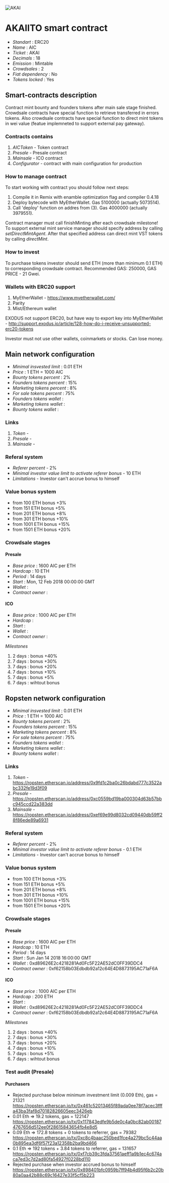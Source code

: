 ![AKAI](logo.png "AKAI")

# AKAIITO smart contract

* _Standart_        : ERC20
* _Name_            : AIC
* _Ticket_          : AKAI
* _Decimals_        : 18
* _Emission_        : Mintable
* _Crowdsales_      : 2
* _Fiat dependency_ : No
* _Tokens locked_   : Yes

## Smart-contracts description

Contract mint bounty and founders tokens after main sale stage finished. 
Crowdsale contracts have special function to retrieve transferred in errors tokens.
Also crowdsale contracts have special function to direct mint tokens in wei value (featue implemneted to support external pay gateway).

### Contracts contains
1. _AICToken_ - Token contract
2. _Presale_ - Presale contract
3. _Mainsale_ - ICO contract
4. _Configurator_ - contract with main configuration for production

### How to manage contract
To start working with contract you should follow next steps:
1. Compile it in Remix with enamble optimization flag and compiler 0.4.18
2. Deploy bytecode with MyEtherWallet. Gas 5100000 (actually 5073514).
3. Call 'deploy' function on addres from (3). Gas 4000000 (actually 3979551). 

Contract manager must call finishMinting after each crowdsale milestone!
To support external mint service manager should specify address by calling _setDirectMintAgent_. After that specified address can direct mint VST tokens by calling _directMint_.

### How to invest
To purchase tokens investor should send ETH (more than minimum 0.1 ETH) to corresponding crowdsale contract.
Recommended GAS: 250000, GAS PRICE - 21 Gwei.

### Wallets with ERC20 support
1. MyEtherWallet - https://www.myetherwallet.com/
2. Parity 
3. Mist/Ethereum wallet

EXODUS not support ERC20, but have way to export key into MyEtherWallet - http://support.exodus.io/article/128-how-do-i-receive-unsupported-erc20-tokens

Investor must not use other wallets, coinmarkets or stocks. Can lose money.

## Main network configuration

* _Minimal insvested limit_     : 0.01 ETH
* _Price_                       : 1 ETH = 1000 AIC
* _Bounty tokens percent_       : 2% 
* _Founders tokens percent_     : 15% 
* _Marketing tokens percent_    : 8% 
* _For sale tokens percent_     : 75% 
* _Founders tokens wallet_      :  
* _Marketing tokens wallet_     :  
* _Bounty tokens wallet_        : 

### Links
1. _Token_ -
2. _Presale_ -
3. _Mainsale_ -

### Referal system
* _Referer percent_ - 2%
* _Minimal investor value limit to activate referer bonus_ - 10 ETH
* _Limitations_ - Investor сan't accrue bonus to himself


### Value bonus system

* from 100 ETH bonus +3%
* from 151 ETH bonus +5%
* from 201 ETH bonus +8%
* from 301 ETH bonus +10%
* from 1001 ETH bonus +15%
* from 1501 ETH bonus +20%

### Crowdsale stages

#### Presale
* _Base price_                 : 1600 AIC per ETH
* _Hardcap_                    : 10 ETH
* _Period_                     : 14 days 
* _Start_                      : Mon, 12 Feb 2018 00:00:00 GMT
* _Wallet_                     : 
* _Contract owner_             : 

#### ICO
* _Base price_                 : 1000 AIC per ETH
* _Hardcap_                    : 
* _Start_                      : 
* _Wallet_                     : 
* _Contract owner_             : 

_Milestones_
1. 2 days                      : bonus +40% 
2. 7 days                      : bonus +30% 
3. 7 days                      : bonus +20% 
4. 7 days                      : bonus +10%
4. 7 days                      : bonus +5%
4. 7 days                      : wihtout bonus

## Ropsten network configuration

* _Minimal insvested limit_     : 0.01 ETH
* _Price_                       : 1 ETH = 1000 AIC
* _Bounty tokens percent_       : 2% 
* _Founders tokens percent_     : 15% 
* _Marketing tokens percent_    : 8% 
* _For sale tokens percent_     : 75% 
* _Founders tokens wallet_      : 
* _Marketing tokens wallet_     : 
* _Bounty tokens wallet_        : 

### Links
1. _Token_ - https://ropsten.etherscan.io/address/0x9fd1c2ba0c26bdabd777c3522abc332fe19d3f09
2. _Presale_ - https://ropsten.etherscan.io/address/0xc0559bd19ba000304d63b57bbc945ccd22a383dd
3. _Mainsale_ - https://ropsten.etherscan.io/address/0xef69e99d8032cd09440db59ff28f86ede89a6931

### Referal system
* _Referer percent_ - 2%
* _Minimal investor value limit to activate referer bonus_ - 0.1 ETH
* _Limitations_ - Investor сan't accrue bonus to himself


### Value bonus system

* from 100 ETH bonus +3%
* from 151 ETH bonus +5%
* from 201 ETH bonus +8%
* from 301 ETH bonus +10%
* from 1001 ETH bonus +15%
* from 1501 ETH bonus +20%

### Crowdsale stages

#### Presale
* _Base price_                 : 1600 AIC per ETH
* _Hardcap_                    : 10 ETH
* _Period_                     : 14 days 
* _Start_                      : Sun Jan 14 2018 16:00:00 GMT
* _Wallet_                     : 0xd89626E2c4218281Ad0Fc5F22AE52dC0FF39DDC4
* _Contract owner_             : 0xf62158b03Edbdb92a12c64E4D8873195AC71aF6A

#### ICO
* _Base price_                 : 1000 AIC per ETH
* _Hardcap_                    : 200 ETH
* _Start_                      : 
* _Wallet_                     : 0xd89626E2c4218281Ad0Fc5F22AE52dC0FF39DDC4
* _Contract owner_             : 0xf62158b03Edbdb92a12c64E4D8873195AC71aF6A

_Milestones_
1. 2 days                      : bonus +40% 
2. 7 days                      : bonus +30% 
3. 7 days                      : bonus +20% 
4. 7 days                      : bonus +10%
4. 7 days                      : bonus +5%
4. 7 days                      : wihtout bonus

### Test audit (Presale)

#### Purchasers
* Rejected purchase below minimum investment limit (0.009 Eth), gas = 21321
https://ropsten.etherscan.io/tx/0x461c52013465f89ada0ee78f7acec3fffa43ba3faf8d70182826605eec3426eb
* 0.01 Eth => 19.2 tokens, gas = 122147
https://ropsten.etherscan.io/tx/0x117843edfe9b5de0c4a0bc82ab001874767656d512ee0f28615843654fb4e8d5
* 0.09 Eth => 172.8 tokens + 0 tokens to referrer, gas = 79382
https://ropsten.etherscan.io/tx/0xc8c4baac250bed1fce4a279bc5c44aa0b895ea3df6f57f23a12358b2ba9bd466
* 0.1 Eth => 192 tokens + 3.84 tokens to referrer, gas = 131657
https://ropsten.etherscan.io/tx/0xf7cb39c3fda37561aeff1a9b1ec4c674aca7ed3c7d2ad80fa54927f0228bd110
* Rejected purchase when investor accrued bonus to himself
https://ropsten.etherscan.io/tx/0x898401bfc0959b7ff94b4d95f6b2c20b80a0aa42b88c69c16427e33f5cf5b223

